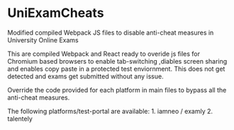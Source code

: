 # UniExamCheats
Modified compiled Webpack JS files to disable anti-cheat measures in University Online Exams

This are compiled Webpack and React ready to overide js files for Chromium based browsers to enable tab-switching ,diables screen sharing and enables copy paste in a protected test enviornment. This does not get detected and exams get submitted without any issue.

Override the code provided for each platform in main files to bypass all the anti-cheat measures.

The following platforms/test-portal are available:
    1. iamneo / examly
    2. talentely
